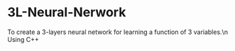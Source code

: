 # 3L-Neural-Nerwork
To create a 3-layers neural network for learning a function of 3 variables.\\n
Using C++

